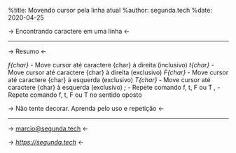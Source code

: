 %title: Movendo cursor pela linha atual
%author: segunda.tech
%date: 2020-04-25

-> Encontrando caractere em uma linha <-

-------------------------------------------------

-> Resumo <-

*f{char}* - Move cursor até caractere {char} à direita (inclusivo)
*t{char}* - Move cursor até caractere {char} à direita (exclusivo)
*F{char}* - Move cursor até caractere {char} à esquerda (exclusivo)
*T{char}* - Move cursor até caractere {char} à esquerda (exclusivo)
*;*       - Repete comando f, t, F ou T
*,*       - Repete comando f, t, F ou T no sentido oposto

-> Não tente decorar. Aprenda pelo uso e repetição <-

-------------------------------------------------

-> marcio@segunda.tech <-

-> *https://segunda.tech* <-
